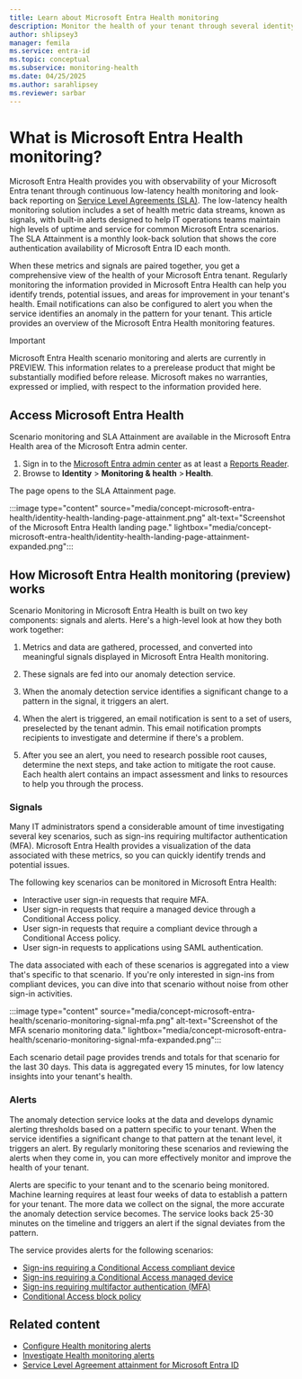 ```yaml
---
title: Learn about Microsoft Entra Health monitoring
description: Monitor the health of your tenant through several identity scenarios and authentication availability rates with Microsoft Entra Health
author: shlipsey3
manager: femila
ms.service: entra-id
ms.topic: conceptual
ms.subservice: monitoring-health
ms.date: 04/25/2025
ms.author: sarahlipsey
ms.reviewer: sarbar
---
```


# What is Microsoft Entra Health monitoring?

Microsoft Entra Health provides you with observability of your Microsoft Entra tenant through continuous low-latency health monitoring and look-back reporting on [Service Level Agreements (SLA)](https://azure.microsoft.com/support/legal/sla/active-directory/v1_1/). The low-latency health monitoring solution includes a set of health metric data streams, known as signals, with built-in alerts designed to help IT operations teams maintain high levels of uptime and service for common Microsoft Entra scenarios. The SLA Attainment is a monthly look-back solution that shows the core authentication availability of Microsoft Entra ID each month.

When these metrics and signals are paired together, you get a comprehensive view of the health of your Microsoft Entra tenant. Regularly monitoring the information provided in Microsoft Entra Health can help you identify trends, potential issues, and areas for improvement in your tenant's health. Email notifications can also be configured to alert you when the service identifies an anomaly in the pattern for your tenant. This article provides an overview of the Microsoft Entra Health monitoring features.

> [!IMPORTANT]
> Microsoft Entra Health scenario monitoring and alerts are currently in PREVIEW.
> This information relates to a prerelease product that might be substantially modified before release. Microsoft makes no warranties, expressed or implied, with respect to the information provided here.

## Access Microsoft Entra Health

Scenario monitoring and SLA Attainment are available in the Microsoft Entra Health area of the Microsoft Entra admin center.

1. Sign in to the [Microsoft Entra admin center](https://entra.microsoft.com) as at least a [Reports Reader](../role-based-access-control/permissions-reference.md#reports-reader).
1. Browse to **Identity** > **Monitoring & health** > **Health**.

The page opens to the SLA Attainment page.

:::image type="content" source="media/concept-microsoft-entra-health/identity-health-landing-page-attainment.png" alt-text="Screenshot of the Microsoft Entra Health landing page." lightbox="media/concept-microsoft-entra-health/identity-health-landing-page-attainment-expanded.png":::

## How Microsoft Entra Health monitoring (preview) works

Scenario Monitoring in Microsoft Entra Health is built on two key components: signals and alerts. Here's a high-level look at how they both work together:

1. Metrics and data are gathered, processed, and converted into meaningful signals displayed in Microsoft Entra Health monitoring.

1. These signals are fed into our anomaly detection service.

1. When the anomaly detection service identifies a significant change to a pattern in the signal, it triggers an alert. 

1. When the alert is triggered, an email notification is sent to a set of users, preselected by the tenant admin. This email notification prompts recipients to investigate and determine if there's a problem.

1. After you see an alert, you need to research possible root causes, determine the next steps, and take action to mitigate the root cause. Each health alert contains an impact assessment and links to resources to help you through the process.

### Signals

Many IT administrators spend a considerable amount of time investigating several key scenarios, such as sign-ins requiring multifactor authentication (MFA). Microsoft Entra Health provides a visualization of the data associated with these metrics, so you can quickly identify trends and potential issues.

The following key scenarios can be monitored in Microsoft Entra Health:

- Interactive user sign-in requests that require MFA.
- User sign-in requests that require a managed device through a Conditional Access policy.
- User sign-in requests that require a compliant device through a Conditional Access policy.
- User sign-in requests to applications using SAML authentication.

The data associated with each of these scenarios is aggregated into a view that's specific to that scenario. If you're only interested in sign-ins from compliant devices, you can dive into that scenario without noise from other sign-in activities. 

:::image type="content" source="media/concept-microsoft-entra-health/scenario-monitoring-signal-mfa.png" alt-text="Screenshot of the MFA scenario monitoring data." lightbox="media/concept-microsoft-entra-health/scenario-monitoring-signal-mfa-expanded.png":::

Each scenario detail page provides trends and totals for that scenario for the last 30 days. This data is aggregated every 15 minutes, for low latency insights into your tenant's health.

### Alerts

The anomaly detection service looks at the data and develops dynamic alerting thresholds based on a pattern specific to your tenant. When the service identifies a significant change to that pattern at the tenant level, it triggers an alert. By regularly monitoring these scenarios and reviewing the alerts when they come in, you can more effectively monitor and improve the health of your tenant.

Alerts are specific to your tenant and to the scenario being monitored. Machine learning requires at least four weeks of data to establish a pattern for your tenant. The more data we collect on the signal, the more accurate the anomaly detection service becomes. The service looks back 25-30 minutes on the timeline and triggers an alert if the signal deviates from the pattern.

The service provides alerts for the following scenarios:

- [Sign-ins requiring a Conditional Access compliant device](scenario-health-sign-ins-compliant-managed-device.md)
- [Sign-ins requiring a Conditional Access managed device](scenario-health-sign-ins-compliant-managed-device.md)
- [Sign-ins requiring multifactor authentication (MFA)](scenario-health-sign-ins-mfa.md)
- [Conditional Access block policy](scenario-health-conditional-access-block-policy.md)

## Related content

- [Configure Health monitoring alerts](howto-configure-health-alert-emails.md)
- [Investigate Health monitoring alerts](howto-use-health-scenario-alerts.md)
- [Service Level Agreement attainment for Microsoft Entra ID](reference-sla-performance.md)
